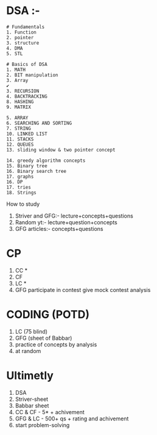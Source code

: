 # DSA :- 
    # Fundamentals 
    1. Function 
    2. pointer 
    3. structure 
    4. DMA 
    5. STL 

    # Basics of DSA 
    1. MATH 
    2. BIT manipulation 
    3. Array 
    ✔️  
    3. RECURSION 
    4. BACKTRACKING 
    8. HASHING 
    9. MATRIX 

    5. ARRAY 
    6. SEARCHING AND SORTING 
    7. STRING 
    10. LINKED LIST 
    11. STACKS 
    12. QUEUES
    13. sliding window & two pointer concept

    14. greedy algorithm concepts 
    15. Binary tree 
    16. Binary search tree 
    17. graphs
    16. DP 
    17. tries
    18. Strings

  How to study
  1. Striver and GFG:- lecture+concepts+questions
  2. Random yt:-  lecture+question+concepts
  3. GFG articles:- concepts+questions

# CP 
  1. CC *
  2. CF
  3. LC * 
  4. GFG 
    participate in contest
    give mock contest
    analysis

# CODING (POTD) 
  1. LC (75 blind)
  2. GFG (sheet of Babbar)
  3. practice of concepts by analysis
  4. at random  



# Ultimetly
1. DSA 
2. Striver-sheet 
3. Babbar sheet 
4. CC & CF - 5* + achivement 
5. GFG & LC - 500+ qs + rating and achivement
6. start problem-solving  







 
